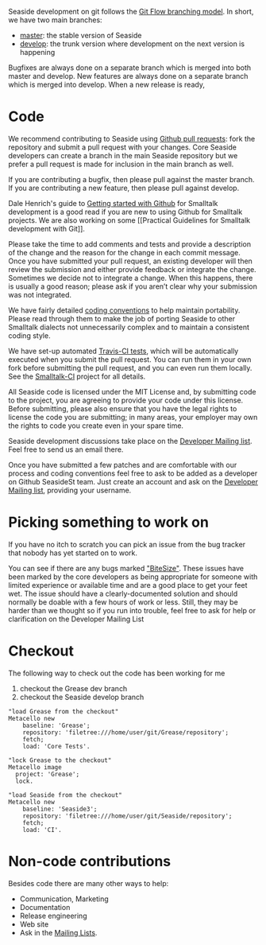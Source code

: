 Seaside development on git follows the [Git Flow branching model](http://nvie.com/posts/a-successful-git-branching-model/). In short, we have two main branches:
- [master](https://github.com/SeasideSt/Seaside/tree/master): the stable version of Seaside
- [develop](https://github.com/SeasideSt/Seaside/tree/develop): the trunk version where development on the next version is happening

Bugfixes are always done on a separate branch which is merged into both master and develop.
New features are always done on a separate branch which is merged into develop.
When a new release is ready, 

# Code
We recommend contributing to Seaside using [Github pull requests](https://help.github.com/articles/using-pull-requests/): fork the repository and submit a pull request with your changes. Core Seaside developers can create a branch in the main Seaside repository but we prefer a pull request is made for inclusion in the main branch as well.

If you are contributing a bugfix, then please pull against the master branch.
If you are contributing a new feature, then please pull against develop.

Dale Henrich's guide to [Getting started with Github](https://github.com/dalehenrich/metacello-work/blob/master/docs/GettingStartedWithGitHub.md) for Smalltalk development is a good read if you are new to using Github for Smalltalk projects. We are also working on some [[Practical Guidelines for Smalltalk development with Git]].

Please take the time to add comments and tests and provide a description of the change and the reason for the change in each commit message. Once you have submitted your pull request, an existing developer will then review the submission and either provide feedback or integrate the change. Sometimes we decide not to integrate a change. When this happens, there is usually a good reason; please ask if you aren’t clear why your submission was not integrated.

We have fairly detailed [coding conventions](Coding-Conventions) to help maintain portability. Please read through them to make the job of porting Seaside to other Smalltalk dialects not unnecessarily complex and to maintain a consistent coding style.

We have set-up automated [Travis-CI tests](https://travis-ci.org/SeasideSt/Seaside), which will be automatically executed when you submit the pull request. You can run them in your own fork before submitting the pull request, and you can even run them locally. See the [Smalltalk-CI](https://github.com/hpi-swa/smalltalkCI) project for all details.

All Seaside code is licensed under the MIT License and, by submitting code to the project, you are agreeing to provide your code under this license. Before submitting, please also ensure that you have the legal rights to license the code you are submitting; in many areas, your employer may own the rights to code you create even in your spare time.

Seaside development discussions take place on the [Developer Mailing list](http://lists.squeakfoundation.org/mailman/listinfo/seaside-dev). Feel free to send us an email there.

Once you have submitted a few patches and are comfortable with our process and coding conventions feel free to ask to be added as a developer on Github SeasideSt team. Just create an account and ask on the [Developer Mailing list](http://lists.squeakfoundation.org/mailman/listinfo/seaside-dev), providing your username.

# Picking something to work on

If you have no itch to scratch you can pick an issue from the bug tracker that nobody has yet started on to work.

You can see if there are any bugs marked ["BiteSize"](https://github.com/SeasideSt/Seaside/labels/BiteSize). These issues have been marked by the core developers as being appropriate for someone with limited experience or available time and are a good place to get your feet wet. The issue should have a clearly-documented solution and should normally be doable with a few hours of work or less. Still, they may be harder than we thought so if you run into trouble, feel free to ask for help or clarification on the Developer Mailing List


# Checkout

The following way to check out the code has been working for me

1. checkout the Grease dev branch
1. checkout the Seaside develop branch

```st
"load Grease from the checkout"
Metacello new
	baseline: 'Grease';
	repository: 'filetree:///home/user/git/Grease/repository';
	fetch;
	load: 'Core Tests'.

"lock Grease to the checkout"
Metacello image
  project: 'Grease';
  lock.

"load Seaside from the checkout"
Metacello new
	baseline: 'Seaside3';
	repository: 'filetree:///home/user/git/Seaside/repository';
	fetch;
	load: 'CI'.
```

# Non-code contributions

Besides code there are many other ways to help:

- Communication, Marketing
- Documentation
- Release engineering
- Web site
- Ask in the [Mailing Lists](http://www.seaside.st/community/mailinglist).